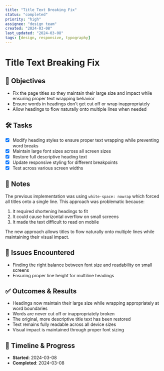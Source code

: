 ```yaml
---
title: "Title Text Breaking Fix"
status: "completed"
priority: "high"
assignee: "design team"
created: "2024-03-08"
last_updated: "2024-03-08"
tags: [design, responsive, typography]
---
```


# Title Text Breaking Fix

## 🚩 Objectives
- Fix the page titles so they maintain their large size and impact while ensuring proper text wrapping behavior
- Ensure words in headings don't get cut off or wrap inappropriately
- Allow headings to flow naturally onto multiple lines when needed

## 🛠 Tasks
- [x] Modify heading styles to ensure proper text wrapping while preventing word breaks
- [x] Maintain large font sizes across all screen sizes
- [x] Restore full descriptive heading text
- [x] Update responsive styling for different breakpoints
- [x] Test across various screen widths

## 📝 Notes
The previous implementation was using `white-space: nowrap` which forced all titles onto a single line. This approach was problematic because:
1. It required shortening headings to fit
2. It could cause horizontal overflow on small screens
3. It made the text difficult to read on mobile

The new approach allows titles to flow naturally onto multiple lines while maintaining their visual impact.

## 🐞 Issues Encountered
- Finding the right balance between font size and readability on small screens
- Ensuring proper line height for multiline headings

## ✅ Outcomes & Results
- Headings now maintain their large size while wrapping appropriately at word boundaries
- Words are never cut off or inappropriately broken
- The original, more descriptive title text has been restored
- Text remains fully readable across all device sizes
- Visual impact is maintained through proper font sizing

## 📅 Timeline & Progress
- **Started**: 2024-03-08
- **Completed**: 2024-03-08